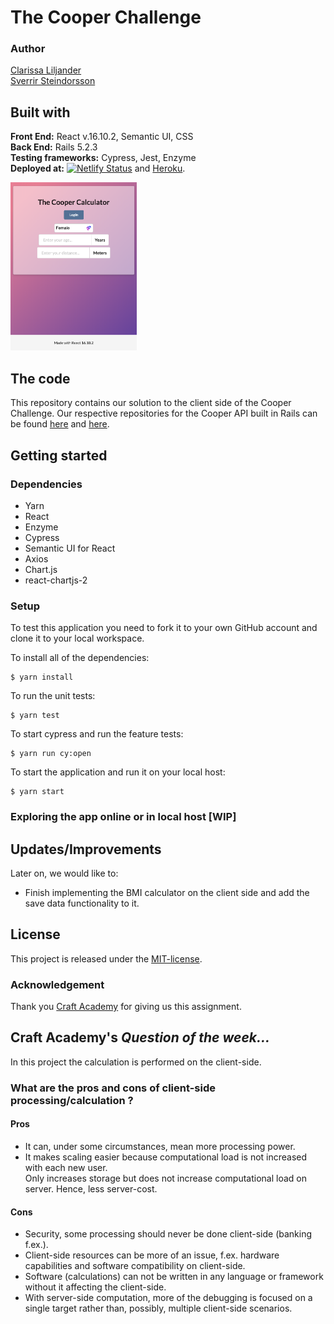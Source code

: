 # The Cooper Challenge
### Author  
[Clarissa Liljander](https://github.com/clalil)  
[Sverrir Steindorsson](https://github.com/shsteindorsson)
## Built with  
**Front End:** React v.16.10.2, Semantic UI, CSS  
**Back End:** Rails 5.2.3   
**Testing frameworks:** Cypress, Jest, Enzyme  
**Deployed at:** [![Netlify Status](https://api.netlify.com/api/v1/badges/1746feec-8243-480e-8a58-1bbc5c106f26/deploy-status)](https://app.netlify.com/sites/cooper-clarissa-sverrir/deploys)  and [Heroku](https://www.heroku.com/).

<img src="./src/img/readme.png" alt="Image of app" width="40%">

## The code   
This repository contains our solution to the client side of the Cooper Challenge. Our respective repositories for the Cooper API built in Rails can be found [here](https://github.com/clalil/Cooper-Challenge-API) and [here](https://github.com/shsteindorsson/cooper_api).

## Getting started
### Dependencies  
* Yarn
* React
* Enzyme
* Cypress 
* Semantic UI for React
* Axios
* Chart.js
* react-chartjs-2    

### Setup   
To test this application you need to fork it to your own GitHub account and clone it to your local workspace.  

To install all of the dependencies:    
```
$ yarn install
```  
To run the unit tests:  
```
$ yarn test
```  
To start cypress and run the feature tests:  
```
$ yarn run cy:open
```
To start the application and run it on your local host:
```
$ yarn start
```

### Exploring the app online or in local host [WIP]  

## Updates/Improvements  
Later on, we would like to:  
- Finish implementing the BMI calculator on the client side and add the save data functionality to it.  

## License  
This project is released under the [MIT-license](https://en.wikipedia.org/wiki/MIT_License).

### Acknowledgement  
Thank you [Craft Academy](https://craftacademy.se) for giving us this assignment.  

## Craft Academy's _Question of the week..._
In this project the calculation is performed on the client-side.  

### What are the pros and cons of client-side processing/calculation ?

#### Pros
- It can, under some circumstances, mean more processing power.
- It makes scaling easier because computational load is not increased with each new user.  
Only increases storage but does not increase computational load on server. Hence, less server-cost.

#### Cons
- Security, some processing should never be done client-side (banking f.ex.).
- Client-side resources can be more of an issue, f.ex. hardware capabilities and software compatibility on client-side.
- Software (calculations) can not be written in any language or framework without it affecting the client-side.
- With server-side computation, more of the debugging is focused on a single target rather than, possibly, multiple client-side scenarios.
